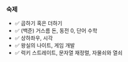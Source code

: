 ### 숙제  
- ✅ 곱하기 혹은 더하기  
- ✅ (백준) 거스름 돈, 동전 0, 단어 수학  
- ✅ 상하좌우, 시각  
- ✅ 왕실의 나이트, 게임 개발  
- ✅ 럭키 스트레이트, 문자열 재정렬, 자물쇠와 열쇠

